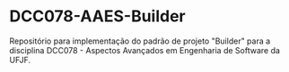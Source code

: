 # DCC078-AAES-Builder
Repositório para implementação do padrão de projeto "Builder" para a disciplina DCC078 - Aspectos Avançados em Engenharia de Software da UFJF.
